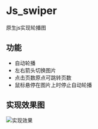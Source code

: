 # Js_swiper
原生js实现轮播图
## 功能
- 自动轮播
- 左右箭头切换图片
- 点击页数原点可跳转页数
- 鼠标悬停在图片上时停止自动轮播
## 实现效果图
![实现效果](https://img-blog.csdnimg.cn/cecb8d4ad1e34615b8dd125a9f7da3b0.gif)
